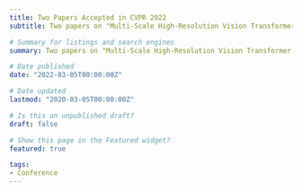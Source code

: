 ```yaml
---
title: Two Papers Accepted in CVPR 2022
subtitle: Two papers on "Multi-Scale High-Resolution Vision Transformer for Semantic Segmentation" and "SplitNets':' Designing Neural Architectures for Efficient Distributed Computing on Head-Mounted Systems" are accepted by CVPR'2022. Cheers!

# Summary for listings and search engines
summary: Two papers on "Multi-Scale High-Resolution Vision Transformer for Semantic Segmentation" and "SplitNets':' Designing Neural Architectures for Efficient Distributed Computing on Head-Mounted Systems" are accepted by CVPR'2022.

# Date published
date: "2022-03-05T00:00:00Z"

# Date updated
lastmod: "2020-03-05T00:00:00Z"

# Is this an unpublished draft?
draft: false

# Show this page in the Featured widget?
featured: true

tags:
- Conference
---
```


